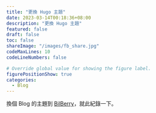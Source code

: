 ```yaml
---
title: "更換 Hugo 主題"
date: 2023-03-14T00:18:36+08:00
description: "更換 Hugo 主題"
featured: false
draft: false
toc: false
shareImage: "/images/fb_share.jpg"
codeMaxLines: 10
codeLineNumbers: false

# Override global value for showing the figure label.
figurePositionShow: true
categories:
  - Blog
---
```


換個 Blog 的主題到 [BilBerry](https://github.com/Lednerb/bilberry-hugo-theme)，就此紀錄一下。

 